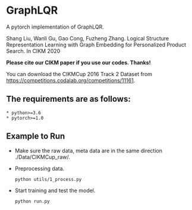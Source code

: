 # GraphLQR

A pytorch implementation of GraphLQR.

Shang Liu, Wanli Gu, Gao Cong, Fuzheng Zhang. Logical Structure Representation Learning with Graph Embedding for Personalized Product Search. In CIKM 2020

**Please cite our CIKM paper if you use our codes. Thanks!**


You can download the CIKMCup 2016 Track 2 Dataset from https://competitions.codalab.org/competitions/11161.

## The requirements are as follows:
	* python>=3.6
	* pytorch>=1.0

## Example to Run
* Make sure the raw data, meta data are in the same direction ./Data/CIKMCup_raw/.
* Preprocessing data. 
   ```
   python utils/1_process.py
   ```

* Start training and test the model. 
   ```
   python run.py
   ```
